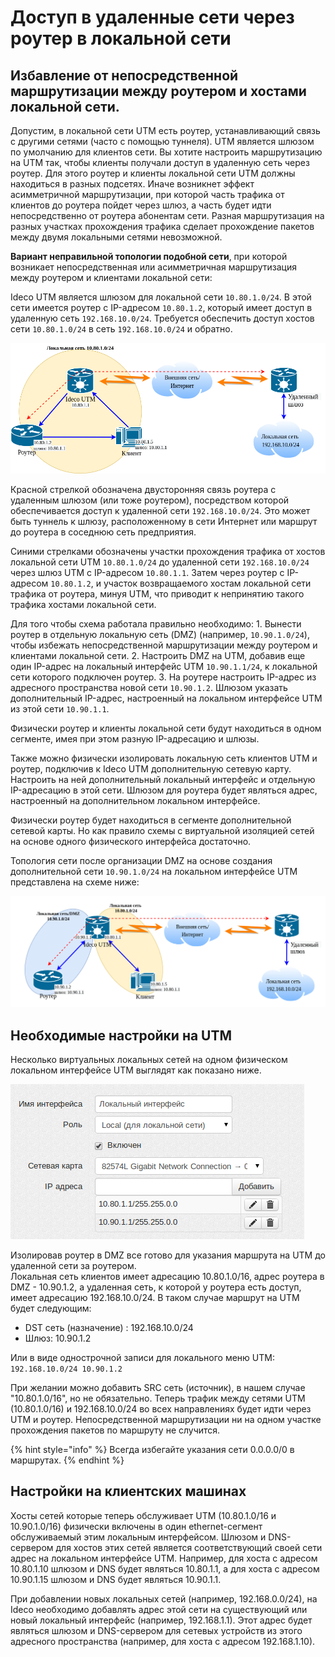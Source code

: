 # Доступ в удаленные сети через роутер в локальной сети

## Избавление от непосредственной маршрутизации между роутером и хостами локальной сети.

Допустим, в локальной сети UTM есть роутер, устанавливающий связь с другими сетями \(часто с помощью туннеля\). UTM является шлюзом по умолчанию для клиентов сети. Вы хотите настроить маршрутизацию на UTM так, чтобы клиенты получали доступ в удаленную сеть через роутер. Для этого роутер и клиенты локальной сети UTM должны находиться в разных подсетях. Иначе возникнет эффект асимметричной маршрутизации, при которой часть трафика от клиентов до роутера пойдет через шлюз, а часть будет идти непосредственно от роутера абонентам сети. Разная маршрутизация на разных участках прохождения трафика сделает прохождение пакетов между двумя локальными сетями невозможной.

**Вариант неправильной топологии подобной сети**, при которой возникает непосредственная или асимметричная маршрутизация между роутером и клиентами локальной сети:

Ideco UTM является шлюзом для локальной сети `10.80.1.0/24`. В этой сети имеется роутер с IP-адресом `10.80.1.2`, который имеет доступ в удаленную сеть `192.168.10.0/24`. Требуется обеспечить доступ хостов сети `10.80.1.0/24` в сеть `192.168.10.0/24` и обратно.

![](../.gitbook/assets/nets-var1.png)

Красной стрелкой обозначена двусторонняя связь роутера с удаленным шлюзом \(или тоже роутером\), посредством которой обеспечивается доступ к удаленной сети `192.168.10.0/24`. Это может быть туннель к шлюзу, расположенному в сети Интернет или маршрут до роутера в соседнюю сеть предприятия.

Синими стрелками обозначены участки прохождения трафика от хостов локальной сети UTM `10.80.1.0/24` до удаленной сети `192.168.10.0/24` через шлюз UTM c IP-адресом `10.80.1.1`. Затем через роутер с IP-адресом `10.80.1.2`, и участок возвращаемого хостам локальной сети трафика от роутера, минуя UTM, что приводит к непринятию такого трафика хостами локальной сети.

Для того чтобы схема работала правильно необходимо: 1. Вынести роутер в отдельную локальную сеть \(DMZ\) \(например, `10.90.1.0/24`\), чтобы избежать непосредственной маршрутизации между роутером и клиентами локальной сети. 2. Настроить DMZ на UTM, добавив еще один IP-адрес на локальный интерфейс UTM `10.90.1.1/24`, к локальной сети которого подключен роутер. 3. На роутере настроить IP-адрес из адресного пространства новой сети `10.90.1.2`. Шлюзом указать дополнительный IP-адрес, настроенный на локальном интерфейсе UTM из этой сети `10.90.1.1`.

Физически роутер и клиенты локальной сети будут находиться в одном сегменте, имея при этом разную IP-адресацию и шлюзы.

Также можно физически изолировать локальную сеть клиентов UTM и роутер, подключив к Ideco UTM дополнительную сетевую карту. Настроить на ней дополнительный локальный интерфейс и отдельную IP-адресацию в этой сети. Шлюзом для роутера будет являться адрес, настроенный на дополнительном локальном интерфейсе.

Физически роутер будет находиться в сегменте дополнительной сетевой карты. Но как правило схемы с виртуальной изоляцией сетей на основе одного физического интерфейса достаточно.

Топология сети после организации DMZ на основе создания дополнительной сети `10.90.1.0/24` на локальном интерфейсе UTM представлена на схеме ниже:

![](../.gitbook/assets/nets-var2.png)

## Необходимые настройки на UTM

Несколько виртуальных локальных сетей на одном физическом локальном интерфейсе UTM выглядят как показано ниже.

![](../.gitbook/assets/2424924.png)

Изолировав роутер в DMZ все готово для указания маршрута на UTM до удаленной сети за роутером.  
Локальная сеть клиентов имеет адресацию 10.80.1.0/16, адрес роутера в DMZ - 10.90.1.2, а удаленная сеть, к которой у роутера есть доступ, имеет адресацию 192.168.10.0/24. В таком случае маршрут на UTM будет следующим:

* DST сеть \(назначение\) : 192.168.10.0/24
* Шлюз: 10.90.1.2

Или в виде однострочной записи для локального меню UTM: `192.168.10.0/24 10.90.1.2`

При желании можно добавить SRC сеть \(источник\), в нашем случае "10.80.1.0/16", но не обязательно. Теперь трафик между сетями UTM \(10.80.1.0/16\) и 192.168.10.0/24 во всех направлениях будет идти через UTM и роутер. Непосредственной маршрутизации ни на одном участке прохождения пакетов по маршруту не случится.

{% hint style="info" %}
Всегда избегайте указания сети 0.0.0.0/0 в маршрутах.
{% endhint %}

## Настройки на клиентских машинах

Хосты сетей которые теперь обслуживает UTM \(10.80.1.0/16 и 10.90.1.0/16\) физически включены в один ethernet-сегмент обслуживаемый этим локальным интерфейсом. Шлюзом и DNS-сервером для хостов этих сетей является соответствующий своей сети адрес на локальном интерфейсе UTM. Например, для хоста с адресом 10.80.1.10 шлюзом и DNS будет являться 10.80.1.1, а для хоста с адресом 10.90.1.15 шлюзом и DNS будет являться 10.90.1.1.

При добавлении новых локальных сетей \(например, 192.168.0.0/24\), на Ideco необходимо добавлять адрес этой сети на существующий или новый локальный интерфейс \(например, 192.168.1.1\). Этот адрес будет являться шлюзом и DNS-сервером для сетевых устройств из этого адресного пространства \(например, для хоста с адресом 192.168.1.10\).



